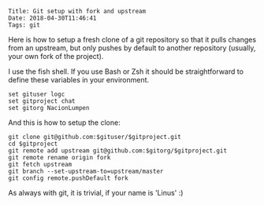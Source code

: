     Title: Git setup with fork and upstream
    Date: 2018-04-30T11:46:41
    Tags: git

Here is how to setup a fresh clone of a git repository so that it pulls changes
from an upstream, but only pushes by default to another repository (usually,
your own fork of the project).

I use the fish shell. If you use Bash or Zsh it should be straightforward to
define these variables in your environment.

```fish
set gituser logc
set gitproject chat
set gitorg NacionLumpen
```

And this is how to setup the clone:

```fish
git clone git@github.com:$gituser/$gitproject.git
cd $gitproject
git remote add upstream git@github.com:$gitorg/$gitproject.git
git remote rename origin fork
git fetch upstream
git branch --set-upstream-to=upstream/master
git config remote.pushDefault fork
```

As always with git, it is trivial, if your name is 'Linus' :)
